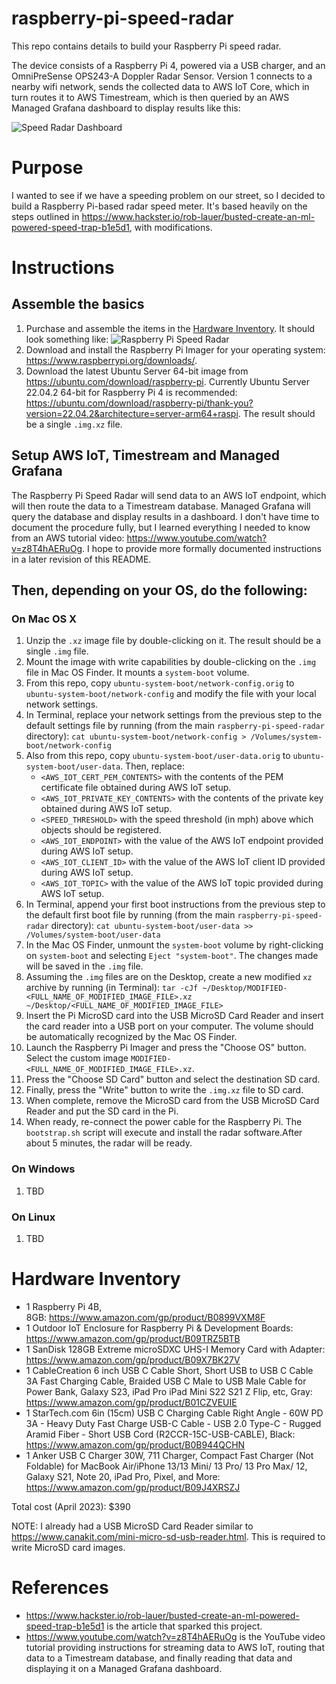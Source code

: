 # raspberry-pi-speed-radar

This repo contains details to build your Raspberry Pi speed radar.

The device consists of a Raspberry Pi 4, powered via a USB charger, and an OmniPreSense OPS243-A Doppler Radar Sensor. Version 1 connects to a nearby wifi network, sends the collected data to AWS IoT Core, which in turn routes it to AWS Timestream, which is then queried by an AWS Managed Grafana dashboard to display results like this:

![Speed Radar Dashboard](SpeedRadarDashboard.jpg)

# Purpose
I wanted to see if we have a speeding problem on our street, so I decided to build a Raspberry Pi-based radar speed meter. It's based heavily on the steps outlined in https://www.hackster.io/rob-lauer/busted-create-an-ml-powered-speed-trap-b1e5d1, with modifications.

# Instructions
## Assemble the basics
1. Purchase and assemble the items in the [Hardware Inventory](#hardware-inventory). It should look something like: ![Raspberry Pi Speed Radar](PiRadar.jpg)
1. Download and install the Raspberry Pi Imager for your operating system: https://www.raspberrypi.org/downloads/.
1. Download the latest Ubuntu Server 64-bit image from https://ubuntu.com/download/raspberry-pi. Currently Ubuntu Server 22.04.2 64-bit for Raspberry Pi 4 is recommended: https://ubuntu.com/download/raspberry-pi/thank-you?version=22.04.2&architecture=server-arm64+raspi. The result should be a single `.img.xz` file.

## Setup AWS IoT, Timestream and Managed Grafana
The Raspberry Pi Speed Radar will send data to an AWS IoT endpoint, which will then route the data to a Timestream database. Managed Grafana will query the database and display results in a dashboard. I don't have time to document the procedure fully, but I learned everything I needed to know from an AWS tutorial video: https://www.youtube.com/watch?v=z8T4hAERuOg. I hope to provide more formally documented instructions in a later revision of this README.

## Then, depending on your OS, do the following:

### On Mac OS X
1. Unzip the `.xz` image file by double-clicking on it. The result should be a single `.img` file.
1. Mount the image with write capabilities by double-clicking on the `.img` file in Mac OS Finder. It mounts a `system-boot` volume.
1. From this repo, copy `ubuntu-system-boot/network-config.orig` to `ubuntu-system-boot/network-config` and modify the file with your local network settings.
1. In Terminal, replace your network settings from the previous step to the default settings file by running (from the main `raspberry-pi-speed-radar` directory):
   ```cat ubuntu-system-boot/network-config > /Volumes/system-boot/network-config```
1. Also from this repo, copy `ubuntu-system-boot/user-data.orig` to `ubuntu-system-boot/user-data`. Then, replace:
   * `<AWS_IOT_CERT_PEM_CONTENTS>` with the contents of the PEM certificate file obtained during AWS IoT setup.
   * `<AWS_IOT_PRIVATE_KEY_CONTENTS>` with the contents of the private key obtained during AWS IoT setup.
   * `<SPEED_THRESHOLD>` with the speed threshold (in mph) above which objects should be registered.
   * `<AWS_IOT_ENDPOINT>` with the value of the AWS IoT endpoint provided during AWS IoT setup.
   * `<AWS_IOT_CLIENT_ID>` with the value of the AWS IoT client ID provided during AWS IoT setup.
   * `<AWS_IOT_TOPIC>` with the value of the AWS IoT topic provided during AWS IoT setup.
1. In Terminal, append your first boot instructions from the previous step to the default first boot file by running (from the main `raspberry-pi-speed-radar` directory):
   ```cat ubuntu-system-boot/user-data >> /Volumes/system-boot/user-data```
1. In the Mac OS Finder, unmount the `system-boot` volume by right-clicking on `system-boot` and selecting `Eject "system-boot"`. The changes made will be saved in the `.img` file.
1. Assuming the `.img` files are on the Desktop, create a new modified `xz` archive by running (in Terminal):
   ```tar -cJf ~/Desktop/MODIFIED-<FULL_NAME_OF_MODIFIED_IMAGE_FILE>.xz ~/Desktop/<FULL_NAME_OF_MODIFIED_IMAGE_FILE>```
1. Insert the Pi MicroSD card into the USB MicroSD Card Reader and insert the card reader into a USB port on your computer. The volume should be automatically recognized by the Mac OS Finder.
1. Launch the Raspberry Pi Imager and press the "Choose OS" button. Select the custom image `MODIFIED-<FULL_NAME_OF_MODIFIED_IMAGE_FILE>.xz`.
1. Press the "Choose SD Card" button and select the destination SD card.
1. Finally, press the "Write" button to write the `.img.xz` file to SD card.
1. When complete, remove the MicroSD card from the USB MicroSD Card Reader and put the SD card in the Pi.
1. When ready, re-connect the power cable for the Raspberry Pi. The `bootstrap.sh` script will execute and install the radar software.After about 5 minutes, the radar will be ready.

### On Windows
1. TBD

### On Linux
1. TBD

<a href="#hardware-inventory"></a>
# Hardware Inventory
* 1 Raspberry Pi 4B, 8GB: https://www.amazon.com/gp/product/B0899VXM8F
* 1 Outdoor IoT Enclosure for Raspberry Pi & Development Boards: https://www.amazon.com/gp/product/B09TRZ5BTB
* 1 SanDisk 128GB Extreme microSDXC UHS-I Memory Card with Adapter: https://www.amazon.com/gp/product/B09X7BK27V
* 1 CableCreation 6 inch USB C Cable Short, Short USB to USB C Cable 3A Fast Charging Cable, Braided USB C Male to USB Male Cable for Power Bank, Galaxy S23, iPad Pro iPad Mini S22 S21 Z Flip, etc, Gray: https://www.amazon.com/gp/product/B01CZVEUIE
* 1 StarTech.com 6in (15cm) USB C Charging Cable Right Angle - 60W PD 3A - Heavy Duty Fast Charge USB-C Cable - USB 2.0 Type-C - Rugged Aramid Fiber - Short USB Cord (R2CCR-15C-USB-CABLE), Black: https://www.amazon.com/gp/product/B0B944QCHN
* 1 Anker USB C Charger 30W, 711 Charger, Compact Fast Charger (Not Foldable) for MacBook Air/iPhone 13/13 Mini/ 13 Pro/ 13 Pro Max/ 12, Galaxy S21, Note 20, iPad Pro, Pixel, and More: https://www.amazon.com/gp/product/B09J4XRSZJ

Total cost (April 2023): $390

NOTE: I already had a USB MicroSD Card Reader similar to https://www.canakit.com/mini-micro-sd-usb-reader.html. This is required to write MicroSD card images.

# References
* https://www.hackster.io/rob-lauer/busted-create-an-ml-powered-speed-trap-b1e5d1 is the article that sparked this project.
* https://www.youtube.com/watch?v=z8T4hAERuOg is the YouTube video tutorial providing instructions for streaming data to AWS IoT, routing that data to a Timestream database, and finally reading that data and displaying it on a Managed Grafana dashboard.
